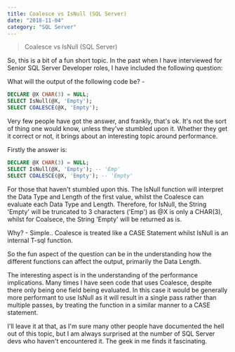 ```yaml
---
title: Coalesce vs IsNull (SQL Server)
date: "2018-11-04"
category: "SQL Server"
---
```


> Coalesce vs IsNull (SQL Server)

So, this is a bit of a fun short topic.  In the past when I have interviewed for Senior SQL Server Developer roles, I have included the following question:
 
What will the output of the following code be? -

```sql 
DECLARE @X CHAR(3) = NULL; 
SELECT IsNull(@X, 'Empty'); 
SELECT COALESCE(@X, 'Empty');
 ```
 
Very few people have got the answer, and frankly, that's ok.  It's not the sort of thing one would know, unless they've stumbled upon it.  Whether they get it correct or not, it brings about an interesting topic around performance.
 
Firstly the answer is:

```sql
DECLARE @X CHAR(3) = NULL; 
SELECT IsNull(@X, 'Empty'); -- 'Emp' 
SELECT COALESCE(@X, 'Empty'); -- 'Empty' 
```

 
For those that haven't stumbled upon this. The IsNull function will interpret the Data Type and Length of the first value, whilst the Coalesce can evaluate each Data Type and Length. 
Therefore, for IsNull, the String 'Empty' will be truncated to 3 characters ('Emp') as @X is only a CHAR(3), whilst for Coalsece, the String 'Empty' will be returned as is. 
 
Why? - Simple.. Coalesce is treated like a CASE Statement whilst IsNull is an internal T-sql function.
 
So the fun aspect of the question can be in the understanding how the different functions can affect the output, primarily the Data Length.
 
The interesting aspect is in the understanding of the performance implications.  Many times I have seen code that uses Coalesce, despite there only being one field being evaluated.  In this case it would be generally more performant to use IsNull as it will result in a single pass rather than multiple passes, by treating the function in a similar manner to a CASE statement.
 
 
I'll leave it at that, as I'm sure many other people have documented the hell out of this topic, but I am always surprised at the number of SQL Server devs who haven't encountered it.  The geek in me finds it fascinating. 